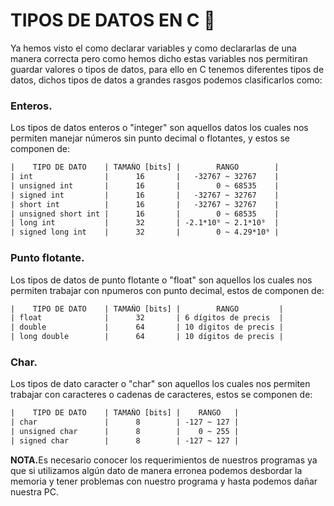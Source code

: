 # TIPOS DE DATOS EN C :croissant:
Ya hemos visto el como declarar variables y como declararlas de una manera correcta pero como hemos dicho estas variables nos permitiran guardar valores o
tipos de datos, para ello en C tenemos diferentes tipos de datos, dichos tipos de datos a grandes rasgos podemos clasificarlos como:

### Enteros.
Los tipos de datos enteros o "integer" son aquellos datos los cuales nos permiten manejar números sin punto decimal o flotantes, y estos se componen de:
```txt
|    TIPO DE DATO    | TAMAÑO [bits] |        RANGO        |
| int                |      16       |   -32767 ~ 32767    |
| unsigned int       |      16       |        0 ~ 68535    |
| signed int         |      16       |   -32767 ~ 32767    |
| short int          |      16       |   -32767 ~ 32767    |
| unsigned short int |      16       |        0 ~ 68535    |
| long int           |      32       | -2.1*10⁹ ~ 2.1*10⁹  |
| signed long int    |      32       |        0 ~ 4.29*10⁹ |
```
### Punto flotante.
Los tipos de datos de punto flotante o "float" son aquellos los cuales nos permiten trabajar con npumeros con punto decimal, estos de componen de:
```txt
|    TIPO DE DATO    | TAMAÑO [bits] |        RANGO         |
| float              |      32       | 6 dígitos de precis  |
| double             |      64       | 10 dígitos de precis |
| long double        |      64       | 10 dígitos de precis |
```
### Char.
Los tipos de dato caracter o "char" son aquellos los cuales nos permiten trabajar con caracteres o cadenas de caracteres, estos se componen de:
```txt
|    TIPO DE DATO    | TAMAÑO [bits] |    RANGO   |
| char               |      8        | -127 ~ 127 |
| unsigned char      |      8        |    0 ~ 255 |
| signed char        |      8        | -127 ~ 127 |
```

<b>NOTA.</b>Es necesario conocer los requerimientos de nuestros programas ya que si utilizamos algún dato de manera erronea podemos desbordar la memoria y
tener problemas con nuestro programa y hasta podemos dañar nuestra PC.
